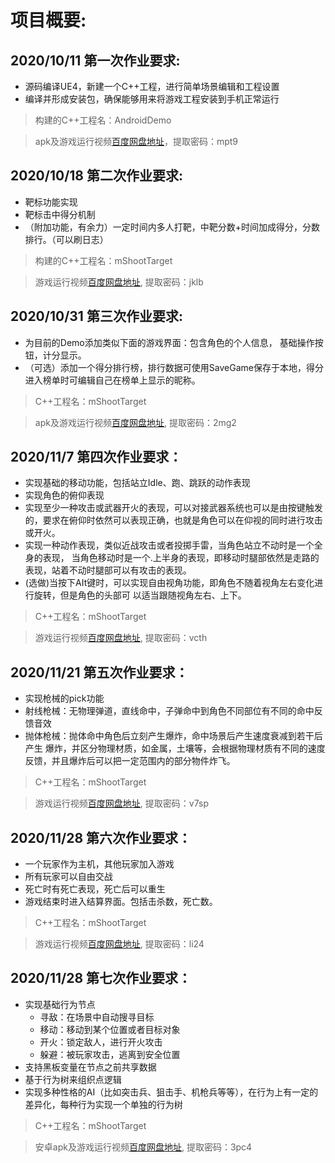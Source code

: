 # 项目概要:

## 2020/10/11 第一次作业要求:
+ 源码编译UE4，新建一个C++工程，进行简单场景编辑和工程设置 
+ 编译并形成安装包，确保能够用来将游戏工程安装到手机正常运行

> 构建的C++工程名：AndroidDemo

> apk及游戏运行视频[百度网盘地址](https://pan.baidu.com/s/1xP9xuEsBZzXEmlv6RqaB7g)，提取密码：mpt9

## 2020/10/18 第二次作业要求:
+ 靶标功能实现
+ 靶标击中得分机制
+ （附加功能，有余力）一定时间内多人打靶，中靶分数+时间加成得分，分数排行。（可以刷日志）

> 构建的C++工程名：mShootTarget

> 游戏运行视频[百度网盘地址](https://pan.baidu.com/s/1CWrOBQuU6XxNjUz10SMF5Q), 提取密码：jklb

## 2020/10/31 第三次作业要求:
+ 为目前的Demo添加类似下面的游戏界面：包含角色的个人信息， 基础操作按钮，计分显示。
+ （可选）添加一个得分排行榜，排行数据可使用SaveGame保存于本地，得分进入榜单时可编辑自己在榜单上显示的昵称。 

> C++工程名：mShootTarget

> apk及游戏运行视频[百度网盘地址](https://pan.baidu.com/s/14kafzK0r9gwcLSbEBbAV7w), 提取密码：2mg2

## 2020/11/7  第四次作业要求：
+ 实现基础的移动功能，包括站立Idle、跑、跳跃的动作表现
+ 实现角色的俯仰表现
+ 实现至少一种攻击或武器开火的表现，可以对接武器系统也可以是由按键触发的，要求在俯仰时依然可以表现正确，也就是角色可以在仰视的同时进行攻击或开火。
+ 实现一种动作表现，类似近战攻击或者投掷手雷，当角色站立不动时是一个全身的表现， 当角色移动时是一个.上半身的表现，即移动时腿部依然是走路的表现，站着不动时腿部可以有攻击的表现。
+ (选做)当按下AIt键时，可以实现自由视角功能，即角色不随着视角左右变化进行旋转，但是角色的头部可 以适当跟随视角左右、上下。

> C++工程名：mShootTarget

> 游戏运行视频[百度网盘地址](https://pan.baidu.com/s/1AedlR7LXyedgBBkUrqVNSg), 提取密码：vcth

## 2020/11/21  第五次作业要求：

+ 实现枪械的pick功能
+ 射线枪械：无物理弹道，直线命中，子弹命中到角色不同部位有不同的命中反馈音效
+ 抛体枪械：抛体命中角色后立刻产生爆炸，命中场景后产生速度衰减到若干后产生 爆炸，并区分物理材质，如金属，土壤等，会根据物理材质有不同的速度反馈，并且爆炸后可以把一定范围内的部分物件炸飞。

> C++工程名：mShootTarget

> 游戏运行视频[百度网盘地址](https://pan.baidu.com/s/12fL8xV0BLreCoXckL6CVnQ), 提取密码：v7sp

## 2020/11/28  第六次作业要求：

+ 一个玩家作为主机，其他玩家加入游戏
+ 所有玩家可以自由交战
+ 死亡时有死亡表现，死亡后可以重生
+ 游戏结束时进入结算界面。包括击杀数，死亡数。

> C++工程名：mShootTarget

> 游戏运行视频[百度网盘地址](https://pan.baidu.com/s/1_s_HFhtqsdSJGc3xABhD4A), 提取密码：li24

## 2020/11/28  第七次作业要求：

+ 实现基础行为节点
	- 寻敌：在场景中自动搜寻目标
	- 移动：移动到某个位置或者目标对象
	- 开火：锁定敌人，进行开火攻击
	- 躲避：被玩家攻击，逃离到安全位置
+ 支持黑板变量在节点之前共享数据
+ 基于行为树来组织点逻辑
+ 实现多种性格的AI（比如突击兵、狙击手、机枪兵等等），在行为上有一定的差异化，每种行为实现一个单独的行为树

> C++工程名：mShootTarget

> 安卓apk及游戏运行视频[百度网盘地址](https://pan.baidu.com/s/1UHF2JP96lpN-cYEdnybxcQ), 提取密码：3pc4
